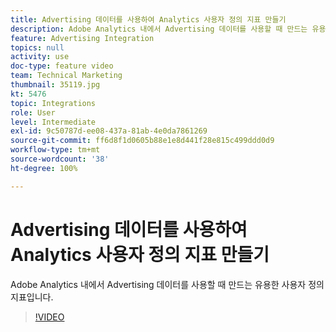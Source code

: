 ```yaml
---
title: Advertising 데이터를 사용하여 Analytics 사용자 정의 지표 만들기
description: Adobe Analytics 내에서 Advertising 데이터를 사용할 때 만드는 유용한 사용자 정의 지표입니다.
feature: Advertising Integration
topics: null
activity: use
doc-type: feature video
team: Technical Marketing
thumbnail: 35119.jpg
kt: 5476
topic: Integrations
role: User
level: Intermediate
exl-id: 9c50787d-ee08-437a-81ab-4e0da7861269
source-git-commit: ff6d8f1d0605b88e1e8d441f28e815c499ddd0d9
workflow-type: tm+mt
source-wordcount: '38'
ht-degree: 100%

---
```


# Advertising 데이터를 사용하여 Analytics 사용자 정의 지표 만들기

Adobe Analytics 내에서 Advertising 데이터를 사용할 때 만드는 유용한 사용자 정의 지표입니다.

>[!VIDEO](https://video.tv.adobe.com/v/35119/?quality=12&learn=on)
